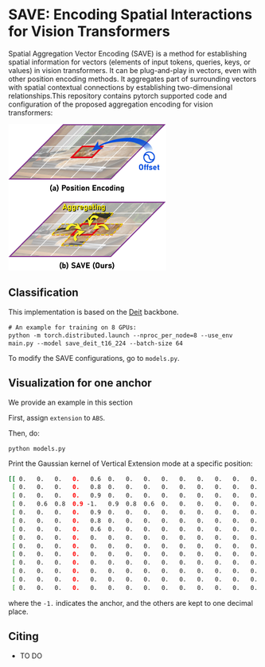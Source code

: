 # SAVE: Encoding Spatial Interactions for Vision Transformers

Spatial Aggregation Vector Encoding (SAVE) is a method for establishing spatial information for vectors (elements of input tokens, queries, keys, or values) in vision transformers. It can be plug-and-play in vectors, even with other position encoding methods. It aggregates part of surrounding vectors with spatial contextual connections by establishing two-dimensional relationships.This repository contains pytorch supported code and configuration of the proposed aggregation encoding for vision transformers:

<img src="figs/fig1.png">

## Classification
This implementation is based on the [Deit](https://github.com/facebookresearch/deit) backbone.

```
# An example for training on 8 GPUs:
python -m torch.distributed.launch --nproc_per_node=8 --use_env main.py --model save_deit_t16_224 --batch-size 64
```

To modify the SAVE configurations, go to `models.py`.

## Visualization for one anchor

We provide an example in this section

First, assign `extension` to `ABS`.

Then, do:

```
python models.py
```

Print the Gaussian kernel of Vertical Extension mode at a specific position:

```bash
[[ 0.   0.   0.   0.   0.6  0.   0.   0.   0.   0.   0.   0.   0.   0. ]
 [ 0.   0.   0.   0.   0.8  0.   0.   0.   0.   0.   0.   0.   0.   0. ]
 [ 0.   0.   0.   0.   0.9  0.   0.   0.   0.   0.   0.   0.   0.   0. ]
 [ 0.   0.6  0.8  0.9 -1.   0.9  0.8  0.6  0.   0.   0.   0.   0.   0. ]
 [ 0.   0.   0.   0.   0.9  0.   0.   0.   0.   0.   0.   0.   0.   0. ]
 [ 0.   0.   0.   0.   0.8  0.   0.   0.   0.   0.   0.   0.   0.   0. ]
 [ 0.   0.   0.   0.   0.6  0.   0.   0.   0.   0.   0.   0.   0.   0. ]
 [ 0.   0.   0.   0.   0.   0.   0.   0.   0.   0.   0.   0.   0.   0. ]
 [ 0.   0.   0.   0.   0.   0.   0.   0.   0.   0.   0.   0.   0.   0. ]
 [ 0.   0.   0.   0.   0.   0.   0.   0.   0.   0.   0.   0.   0.   0. ]
 [ 0.   0.   0.   0.   0.   0.   0.   0.   0.   0.   0.   0.   0.   0. ]
 [ 0.   0.   0.   0.   0.   0.   0.   0.   0.   0.   0.   0.   0.   0. ]
 [ 0.   0.   0.   0.   0.   0.   0.   0.   0.   0.   0.   0.   0.   0. ]
 [ 0.   0.   0.   0.   0.   0.   0.   0.   0.   0.   0.   0.   0.   0. ]]
```
where the `-1.` indicates the anchor, and the others are kept to one decimal place. 

## Citing
- TO DO
